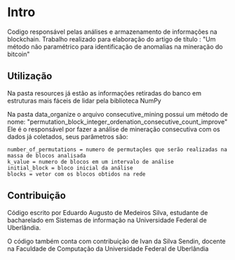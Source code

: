 # Intro

Codigo responsável pelas análises e armazenamento de informações na blockchain.
Trabalho realizado para elaboração do artigo de título : 
"Um método não paramétrico para identificação de anomalias na mineração do bitcoin"

## Utilização

Na pasta resources já estão as informações retiradas do banco em estruturas mais fáceis de lidar pela biblioteca NumPy

Na pasta data_organize o arquivo consecutive_mining possui um método de nome:
"permutation_block_integer_ordenation_consecutive_count_improve"
Ele é o responsável por fazer a análise de mineração consecutiva com os dados já coletados, seus parâmetros são:

    number_of_permutations = numero de permutações que serão realizadas na massa de blocos analisada
    k_value = numero de blocos em um intervalo de análise
    initial_block = bloco inicial da análise
    blocks = vetor com os blocos obtidos na rede

## Contribuição

Código escrito por Eduardo Augusto de Medeiros Silva, estudante de bacharelado em Sistemas de informação na Universidade
Federal de Uberlândia.

O código também conta com contribuição de Ivan da Silva Sendin, docente na Faculdade de Computação da Universidade Federal
de Uberlândia